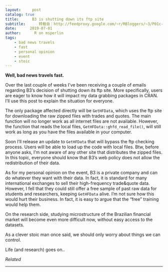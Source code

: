 ```yaml
---
layout:     post
catalog: true
title:      B3 is shutting down its ftp site
subtitle:      转载自：http://feedproxy.google.com/~r/RBloggers/~3/P01c-V4Dfos/
date:      2019-07-01
author:      R on msperlin
tags:
    - bad news travels
    - fast
    - personal opinion
    - event
    - stoic
---
```






**Well, bad news travels fast.**

Over the last couple of weeks I’ve been receiving a couple of emails regarding B3’s decision of shutting down its ftp site. More specifically, users are eager to know how it will impact my data grabbing packages in CRAN. I’ll use this post to explain the situation for everyone.

The only package affected directly will be `GetHFData`, which uses the ftp site for downloading the raw zipped files with trades and quotes. The main function will no longer work as all internet files are not available. However, the function that reads the local files, `GetHFData::ghfd_read_file()`, will still work as long as you have the files available in your computer.

Soon I’ll release an update to `GetHFData` that will bypass the ftp checking process. Users will be able to load up the code with local files. Btw, before anyone asks, I’m not aware of any other site that distributes the zipped files. In this topic, everyone should know that B3’s web policy does not allow the redistribution of their data.

As for my personal opinion on the event, B3 is a private company and can do whatever they want with their data. In fact, it is standard for many international exchanges to sell their high-frequency trade&quote data. However, I fell that they could still offer a free sample of past raw data for students and researchers, keeping `GetHFData` alive. I’m not sure how this would hurt their business. In fact, it is easy to argue that the “free” training would help them.

On the research side, studying microstructure of the Brazilian financial market will become even more difficult now, without easy access to the datasets.

As a clever stoic man once said, we should only worry about things we can control.

Life (and research) goes on..


*Related*







---
